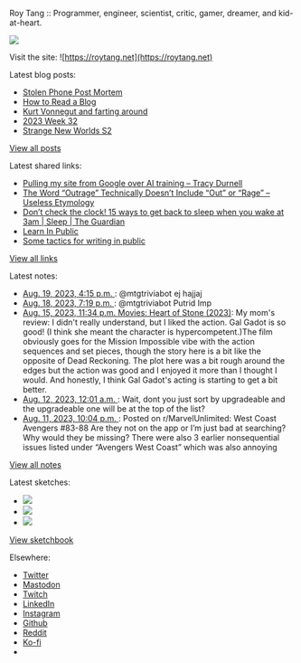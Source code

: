 Roy Tang :: Programmer, engineer, scientist, critic, gamer, dreamer, and kid-at-heart.

![](https://roytang.net/static/img/profile.jpg)

Visit the site: ![https://roytang.net](https://roytang.net)

Latest blog posts:

- [Stolen Phone Post Mortem](https://roytang.net/2023/08/stolen-phone-post-mortem/)
- [How to Read a Blog](https://roytang.net/2023/08/reading-blogs/)
- [Kurt Vonnegut and farting around](https://roytang.net/2023/08/vonnegut/)
- [2023 Week 32](https://roytang.net/2023/08/2023-week-32/)
- [Strange New Worlds S2](https://roytang.net/2023/08/strange-new-worlds-s2/)

[View all posts](https://roytang.net/blog)

Latest shared links:

- [Pulling my site from Google over AI training – Tracy Durnell](https://roytang.net/2023/08/5cb26f2dec3191c908cf8322eafd6d92/)
- [The Word “Outrage” Technically Doesn’t Include “Out” or “Rage” – Useless Etymology](https://roytang.net/2023/08/adb8b43a3062e3a92f59bf195925ec20/)
- [Don’t check the clock! 15 ways to get back to sleep when you wake at 3am | Sleep | The Guardian](https://roytang.net/2023/08/ff81f35a456eb439860f79ac25d7693b/)
- [Learn In Public](https://roytang.net/2023/08/bd0c28edfbdf8a64c1fa81540af2a1cc/)
- [Some tactics for writing in public](https://roytang.net/2023/08/dcc9683a0a33424126f87191801bdf46/)

[View all links](https://roytang.net/links)

Latest notes:

- [Aug. 19, 2023, 4:15 p.m. ](https://roytang.net/2023/08/110915282758385711/): @mtgtriviabot ej hajjaj
- [Aug. 18, 2023, 7:19 p.m. ](https://roytang.net/2023/08/110910344421724356/): @mtgtriviabot Putrid Imp
- [Aug. 15, 2023, 11:34 p.m. Movies: Heart of Stone (2023)](https://roytang.net/2023/08/heart-of-stone-2023/): My mom&#x27;s review: I didn&#x27;t really understand, but I liked the action. Gal Gadot is so good! (I think she meant the character is hypercompetent.)The film obviously goes for the Mission Impossible vibe with the action sequences and set pieces, though the story here is a bit like the opposite of Dead Reckoning. The plot here was a bit rough around the edges but the action was good and I enjoyed it more than I thought I would. And honestly, I think Gal Gadot&#x27;s acting is starting to get a bit better.
- [Aug. 12, 2023, 12:01 a.m. ](https://roytang.net/2023/08/jvqwiz5/): Wait, dont you just sort by upgradeable and the upgradeable one will be at the top of the list?
- [Aug. 11, 2023, 10:04 p.m. ](https://roytang.net/2023/08/15o9ubc/): Posted on r/MarvelUnlimited: West Coast Avengers #83-88 Are they not on the app or I’m just bad at searching? Why would they be missing? There were also 3 earlier nonsequential issues listed under “Avengers West Coast” which was also annoying

[View all notes](https://roytang.net/notes)

Latest sketches:


- ![](https://roytang.net/media/cache/a6/91/a691e8e5ea3ce73099ba719c9d195dca.jpg)
- ![](https://roytang.net/media/cache/6a/6a/6a6a50c5debd7b0864f953d27d218c9f.jpg)
- ![](https://roytang.net/media/cache/7a/d4/7ad4e6def8147d6f83590eb62ebf33e6.jpg)

[View sketchbook](https://roytang.net/albums/sketchbook)


Elsewhere:

- [Twitter](https://twitter.com/roytang)
- [Mastodon](https://indieweb.social/@roytang)
- [Twitch](https://twitch.tv/twitchyroy)
- [LinkedIn](https://www.linkedin.com/in/roytang)
- [Instagram](https://instagram.com/roytang0400)
- [Github](https://github.com/roytang)
- [Reddit](https://reddit.com/u/hungryroy)
- [Ko-fi](https://ko-fi.com/roytang)
- [](mailto:hello@roytang.net)